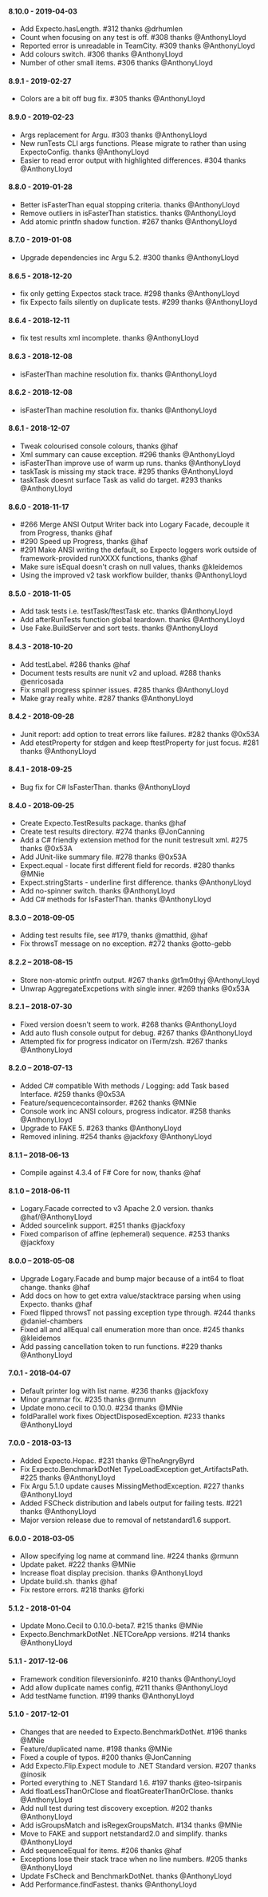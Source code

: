 #### 8.10.0 - 2019-04-03
* Add Expecto.hasLength. #312 thanks @drhumlen
* Count when focusing on any test is off. #308 thanks @AnthonyLloyd
* Reported error is unreadable in TeamCity. #309 thanks @AnthonyLloyd
* Add colours switch. #306 thanks @AnthonyLloyd
* Number of other small items. #306 thanks @AnthonyLloyd

#### 8.9.1 - 2019-02-27
* Colors are a bit off bug fix. #305 thanks @AnthonyLloyd

#### 8.9.0 - 2019-02-23
* Args replacement for Argu. #303 thanks @AnthonyLloyd
* New runTests CLI args functions. Please migrate to rather than using ExpectoConfig. thanks @AnthonyLloyd
* Easier to read error output with highlighted differences. #304 thanks @AnthonyLloyd

#### 8.8.0 - 2019-01-28
* Better isFasterThan equal stopping criteria. thanks @AnthonyLloyd
* Remove outliers in isFasterThan statistics. thanks @AnthonyLloyd
* Add atomic printfn shadow function. #267 thanks @AnthonyLloyd

#### 8.7.0 - 2019-01-08
* Upgrade dependencies inc Argu 5.2. #300 thanks @AnthonyLloyd

#### 8.6.5 - 2018-12-20
* fix only getting Expectos stack trace. #298 thanks @AnthonyLloyd
* fix Expecto fails silently on duplicate tests. #299 thanks @AnthonyLloyd

#### 8.6.4 - 2018-12-11
* fix test results xml incomplete. thanks @AnthonyLloyd

#### 8.6.3 - 2018-12-08
* isFasterThan machine resolution fix. thanks @AnthonyLloyd

#### 8.6.2 - 2018-12-08
* isFasterThan machine resolution fix. thanks @AnthonyLloyd

#### 8.6.1 - 2018-12-07
* Tweak colourised console colours, thanks @haf
* Xml summary can cause exception. #296 thanks @AnthonyLloyd
* isFasterThan improve use of warm up runs. thanks @AnthonyLloyd
* taskTask is missing my stack trace. #295 thanks @AnthonyLloyd
* taskTask doesnt surface Task as valid do target. #293 thanks @AnthonyLloyd

#### 8.6.0 - 2018-11-17
* #266 Merge ANSI Output Writer back into Logary Facade, decouple it from Progress, thanks @haf
* #290 Speed up Progress, thanks @haf
* #291 Make ANSI writing the default, so Expecto loggers work outside of framework-provided runXXXX functions, thanks @haf
* Make sure isEqual doesn't crash on null values, thanks @kleidemos
* Using the improved v2 task workflow builder, thanks @AnthonyLloyd

#### 8.5.0 - 2018-11-05
* Add task tests i.e. testTask/ftestTask etc. thanks @AnthonyLloyd
* Add afterRunTests function global teardown. thanks @AnthonyLloyd
* Use Fake.BuildServer and sort tests. thanks @AnthonyLloyd

#### 8.4.3 - 2018-10-20
* Add testLabel. #286 thanks @haf
* Document tests results are nunit v2 and upload. #288 thanks @enricosada
* Fix small progress spinner issues. #285 thanks @AnthonyLloyd
* Make gray really white. #287 thanks @AnthonyLloyd

#### 8.4.2 - 2018-09-28
* Junit report: add option to treat errors like failures. #282 thanks @0x53A
* Add etestProperty for stdgen and keep ftestProperty for just focus. #281 thanks @AnthonyLloyd

#### 8.4.1 - 2018-09-25
* Bug fix for C# IsFasterThan. thanks @AnthonyLloyd

#### 8.4.0 - 2018-09-25
* Create Expecto.TestResults package. thanks @haf
* Create test results directory. #274 thanks @JonCanning
* Add a C# friendly extension method for the nunit testresult xml. #275 thanks @0x53A
* Add JUnit-like summary file. #278 thanks @0x53A
* Expect.equal - locate first different field for records. #280 thanks @MNie
* Expect.stringStarts - underline first difference. thanks @AnthonyLloyd
* Add no-spinner switch. thanks @AnthonyLloyd
* Add C# methods for IsFasterThan. thanks @AnthonyLloyd

#### 8.3.0 – 2018-09-05
* Adding test results file, see #179, thanks @matthid, @haf
* Fix throwsT message on no exception. #272 thanks @otto-gebb

#### 8.2.2 – 2018-08-15
* Store non-atomic printfn output. #267 thanks @t1m0thyj @AnthonyLloyd
* Unwrap AggregateExcpetions with single inner. #269 thanks @0x53A

#### 8.2.1 – 2018-07-30
* Fixed version doesn't seem to work. #268 thanks @AnthonyLloyd
* Add auto flush console output for debug. #267 thanks @AnthonyLloyd
* Attempted fix for progress indicator on iTerm/zsh. #267 thanks @AnthonyLloyd

#### 8.2.0 – 2018-07-13
* Added C# compatible With methods / Logging: add Task based Interface. #259 thanks @0x53A
* Feature/sequencecontainsorder. #262 thanks @MNie
* Console work inc ANSI colours, progress indicator. #258 thanks @AnthonyLloyd
* Upgrade to FAKE 5. #263 thanks @AnthonyLloyd
* Removed inlining. #254 thanks @jackfoxy @AnthonyLloyd

#### 8.1.1 – 2018-06-13
* Compile against 4.3.4 of F# Core for now, thanks @haf

#### 8.1.0 – 2018-06-11
* Logary.Facade corrected to v3 Apache 2.0 version. thanks @haf/@AnthonyLloyd
* Added sourcelink support. #251 thanks @jackfoxy
* Fixed comparison of affine (ephemeral) sequence. #253 thanks @jackfoxy

#### 8.0.0 – 2018-05-08
* Upgrade Logary.Facade and bump major because of a int64 to float change. thanks @haf
* Add docs on how to get extra value/stacktrace parsing when using Expecto. thanks @haf
* Fixed flipped throwsT not passing exception type through. #244 thanks @daniel-chambers
* Fixed all and allEqual call enumeration more than once. #245 thanks @kleidemos
* Add passing cancellation token to run functions. #229 thanks @AnthonyLloyd

#### 7.0.1 - 2018-04-07
* Default printer log with list name. #236 thanks @jackfoxy
* Minor grammar fix. #235 thanks @rmunn
* Update mono.cecil to 0.10.0. #234 thanks @MNie
* foldParallel work fixes ObjectDisposedException. #233 thanks @AnthonyLloyd

#### 7.0.0 - 2018-03-13
* Added Expecto.Hopac. #231 thanks @TheAngryByrd
* Fix Expecto.BenchmarkDotNet TypeLoadException get_ArtifactsPath. #225 thanks @AnthonyLloyd
* Fix Argu 5.1.0 update causes MissingMethodException. #227 thanks @AnthonyLloyd
* Added FSCheck distribution and labels output for failing tests. #221 thanks @AnthonyLloyd
* Major version release due to removal of netstandard1.6 support.

#### 6.0.0 - 2018-03-05
* Allow specifying log name at command line. #224 thanks @rmunn
* Update paket. #222 thanks @MNie
* Increase float display precision. thanks @AnthonyLloyd
* Update build.sh. thanks @haf
* Fix restore errors. #218 thanks @forki

#### 5.1.2 - 2018-01-04
* Update Mono.Cecil to 0.10.0-beta7. #215 thanks @MNie
* Expecto.BenchmarkDotNet .NETCoreApp versions. #214 thanks @AnthonyLloyd

#### 5.1.1 - 2017-12-06
* Framework condition fileversioninfo. #210 thanks @AnthonyLloyd
* Add allow duplicate names config, #211 thanks @AnthonyLloyd
* Add testName function. #199 thanks @AnthonyLloyd

#### 5.1.0 - 2017-12-01
* Changes that are needed to Expecto.BenchmarkDotNet. #196 thanks @MNie
* Feature/duplicated name. #198 thanks @MNie
* Fixed a couple of typos. #200 thanks @JonCanning
* Add Expecto.Flip.Expect module to .NET Standard version. #207 thanks @inosik
* Ported everything to .NET Standard 1.6. #197 thanks @teo-tsirpanis
* Add floatLessThanOrClose and floatGreaterThanOrClose. thanks @AnthonyLloyd
* Add null test during test discovery exception. #202 thanks @AnthonyLloyd
* Add isGroupsMatch and isRegexGroupsMatch. #134 thanks @MNie
* Move to FAKE and support netstandard2.0 and simplify. thanks @AnthonyLloyd
* Add sequenceEqual for items. #206 thanks @haf
* Exceptions lose their stack trace when no line numbers. #205 thanks @AnthonyLloyd
* Update FsCheck and BenchmarkDotNet. thanks @AnthonyLloyd
* Add Performance.findFastest. thanks @AnthonyLloyd

